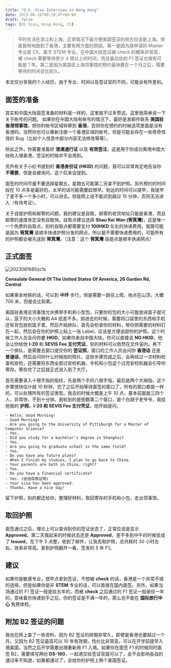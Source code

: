 ```yaml
---
title: "U.S. Visa Interview in Hong Kong"
date: 2023-06-16T00:10:47+08:00
draft: false
tags: [US Visa, Hong Kong, CS]
---
```


> 平时生活在浙江和上海，正常情况下最方便美国签证的地方应该是上海。但是我特地跑到了香港，主要有两方面的原因，第一是因为我申请的 Master 专业是 CS，属于 STEM 专业，在中国大陆签证被 check 的概率非常高，被 check 需要等待至少 4 周以上的时间，而且最后给的 F1 签证也很有可能是 1 年。第二是因为美国驻上海领事馆的预约最快要在一个月之后，需要等待的时间会比较久。

本文仅分享我的个人经历，由于专业、时间以及签证官的不同，可能会有所差别。

## 面签的准备
其实和中国大陆面签准备的材料是一样的，这里就不过多赘述。这里我简单说一下关于帐号的问题。
如果你在中国大陆有帐号的情况下，最好是发邮件联系 **美国驻香港领事馆**，把你的帐号区域转移到 **香港**，否则你在预约的时候选项里面是没有香港的。当然你也可以重新注册一个香港区域的帐号，但是可能会存在一些奇奇怪怪的 Bug（比如个人信息中部分内容无法修改等等）。

除此之外，你需要准备好 **港澳通行证** 以及 **有效签注**，这是用于你成功离境中国大陆和入境香港，签证的时候并不会用到。

另外有关于小红书提到的 **香港身份证 (HKID)** 的问题，我可以非常肯定地告诉你 **不需要**，但是会被询问，这个后来会提到。

面签的时间尽量不要选择星期五，星期五可能第二天拿不到护照。另外预约的时间段在 10 点多是最好的，太早的话可能需要起很早。到达的时间可以提早，我提早了差不多一个多小时，可以进去。但是网上说不能迟到超过 15 分钟，否则无法进入（有待考证）。

关于自提护照和邮寄的问题，我的建议是自取，邮寄的收货地址只能是香港，而且邮寄的速度肯定没有自取快。自取点建议选择 **Shau Kei Wan (筲箕灣)**，这是唯一一个免费的自取点，别的自取点都需要支付 **100HKD** 左右的快递费用。我猜可能是因为 **筲箕灣** 是顺丰快递护照分发的网点，所以是不需要快递费用的，可能所有的护照都会被先送到 **筲箕灣**。（注意：这个 **筲箕灣** 自提点是顺丰快递网点）


## 正式面签

![2023061685zc1s](https://static.nisekoo.com/blog/2023061685zc1s.jpeg)

**Consulate General Of The United States Of America, 26 Garden Rd, Central**

如果乘坐地铁的话，可以到 **中环** 步行，但是需要一路往上爬，地点在山顶，大概 700 米，但是会比较累。

美国驻香港总领事馆允许携带手机和小型包，只要你的包的大小可能放进篮子就可以，篮子的大小大概和 A4 纸差不多。刚进去的时候，需要将口袋里的东西和手机还有背包放到篮子里。然后开始排队，首先会检查你的材料，帮你把需要的材料钉在一起，然后会在你的护照上贴上一张 Label，应该是方便追踪你的护照。这个时候工作人员会问你要 **HKID**，如果你来自中国大陆，你可以直接说 **NO HKID**，他会让你给他 **I-20** 和 **SEVIS Fee 支付凭证**。别的材料可以依然在文件袋内。再下一个排队，是需要去窗口提交你的 **签证照**，窗口的工作人员会问你 **香港话** 还是 **普通话**，然后会问你什么时候拍的照片。这些步骤完成之后，会再经过一次材料检查和安检，还需要将东西全部过安检机器，手机和小包这个过完安检机器会引导你寄存。寄存完了之后就正式进入到了大厅。

首先需要录入十根手指的指纹，先是两个手的八根手指，最后是两个大拇指，这个步骤很快估计就 10 秒钟，完了之后开始等待面签的窗口了，所有的窗口都是一样的，可以处理所有的签证类型。我去的时候大概是上午 10 点，基本前面就三四个人，非常快，不到十分钟。我轮到的是倒数第二个窗口，是个白胡子老爷爷，我给他我的 **护照、I-20 和 SEVIS Fee 支付凭证**，他开始提问。

```
- Hello, Good Morning!
- Good Morning!
- Are you going to the University of Pittsburgh for a Master of Computer Science?
- Yes.
- Did you study for a bachelor's degree in Shanghai?
- Yes.
- Are you going to graduate school in the same field?
- Yes.
- Do you have any future plans?
- When I finish my studies, I plan to go back to China.
- Your parents are both in China, right?
- Yes.
- Do you have a financial certificate?
- Yes. (给他存款证明)
- Your visa has been approved.
- Thanks. Have a nice day!
```

留下护照，别的都还给你，整理好材料，取回寄存的手机和小包，走出领事馆。

## 取回护照
面签通过之后，理论上可以查询到你的签证状态了，正常应该是显示 **Approved**。第二天我起来的时候状态还是 **Approved**，差不多到中午的时候变成了 **Issued**。在下午 5 点整，收到了邮件，让我去取护照，总共耗时 30 小时左右，效率非常高。拿到护照翻开一看，签发的 5 年 F1。

## 建议
如果你是敏感专业，想早点拿到签证，不想被 **check** 的话，香港是一个非常不错的选择。但是如果你是非 **STEM** 专业的话，可以直接在国内面签。另外，如果当场通过的 F1 签证一般是给五年的，而被 **check** 之后通过的 F1 签证一般是给一年的，意味着你快递到手之后，你的签证是不满一年的，那么也不能在 **国际旅行中心** 免费体检。

## 附加 B2 签证的问题
我也在网上查了一些资料，因为 B2 签证的排期非常久，即使是香港也要超过一个月，又因为 B2 签证最高可以 10 年有效期，性价比非常高，可以在开学前提早入境美国，当然之后开学需要出境重新用 F1 入境。如果你在面签 F1 的时候同时面签 B2，需要填写两份 **DS-160**，一起递交给签证官就可以了，会不会影响各自的通过率不知道，如果都通过了，会给你的护照上两个美国签证。